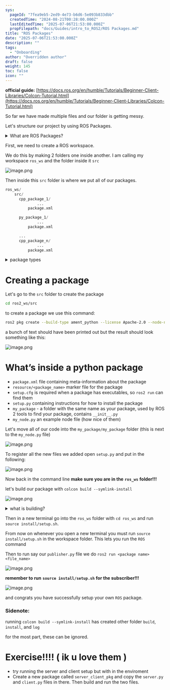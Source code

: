 ```yaml
---
sys:
  pageId: "7fea9eb5-2ed9-4e73-b6d6-5e093b833dbb"
  createdTime: "2024-08-21T00:28:00.000Z"
  lastEditedTime: "2025-07-06T21:53:00.000Z"
  propFilepath: "docs/Guides/intro_to_ROS2/ROS Packages.md"
title: "ROS Packages"
date: "2025-07-06T21:53:00.000Z"
description: ""
tags:
  - "Onboarding"
author: "Overridden author"
draft: false
weight: 145
toc: false
icon: ""
---
```


**official guide:** [https://docs.ros.org/en/humble/Tutorials/Beginner-Client-Libraries/Colcon-Tutorial.html](https://docs.ros.org/en/humble/Tutorials/Beginner-Client-Libraries/Colcon-Tutorial.html)

So far we have made multiple files and our folder is getting messy.

Let's structure our project by using ROS Packages.

<details>
      <summary>What are ROS Packages?</summary>
      ROS Packages are, as the name implies, packages of code that are highly sharable between ROS developers.
  </details>

First, we need to create a ROS workspace.

We do this by making 2 folders one inside another. I am calling my workspace `ros_ws` and the folder inside it `src`

![image.png](https://prod-files-secure.s3.us-west-2.amazonaws.com/d518164a-d88e-44d1-a4ee-3adb3bd8bce0/70706947-fd18-4537-a67b-e12946812d31/image.png?X-Amz-Algorithm=AWS4-HMAC-SHA256&X-Amz-Content-Sha256=UNSIGNED-PAYLOAD&X-Amz-Credential=ASIAZI2LB466XT77OZWM%2F20250813%2Fus-west-2%2Fs3%2Faws4_request&X-Amz-Date=20250813T170154Z&X-Amz-Expires=3600&X-Amz-Security-Token=IQoJb3JpZ2luX2VjEOn%2F%2F%2F%2F%2F%2F%2F%2F%2F%2FwEaCXVzLXdlc3QtMiJGMEQCIC9p%2FE5MAq3EIBn0cJ3P4nUiPAgIp19LrOHtEURLLlQAAiBp1Gix0ejYuz7FG9PFTyCLvk51vCMFxSMO635UT%2FjJRSr%2FAwgyEAAaDDYzNzQyMzE4MzgwNSIMHaZ%2B0l%2B2paD5DS8TKtwDEBxcFkeiEgLHITeJzwqJSQPNf9nL2amWdZNY9r1V4MA38tTcGLhT4AqlUSaSJD08bwiWMWW9u5ZzAwqJ9IgBIn6t4PVZj0oNJ8VmXWvU4xJLkpWVYV1rWUtunKoGLisLBgTpPo%2BqIKea9mmJEtNsJlrClSuR0CaKx42r8ht6M3DvcA3C84ATR%2F3r%2B9ctu2Dhvjj%2FEdNjbD9yr8bqISeC9L4AOTiZispsc4oEkmob9G1unhmnUm9tVAN8F2K1ZpYRkUi9%2BOSRBZodW7n6GENIuU9JJRmmXIo%2BYUoLo%2BLNZFw0sKRMVNNFmyBr0HMXHsuHDsURBmfpoDu4yBaIPsBIXSDizVoQKU5oSYJuasTvxW%2Be2dxL%2BbsJCCG7rn%2BLnLiMmz8wB%2Bm8h%2BepHtDOlF9lvQVEsuor0KlF8NFh%2FA8Uq1kMgqYu%2FuSNUmwhftmH6C%2Bp5DXmILgF07UYh7iYKZn5wbZiUbAsRnsXhOy2o%2FeA4CdcNyO3Dmdw0K7CjMa6LHb15yhdXSczu59XQEah5yGdGYwd%2B9PZOKuBUKFk2lGmuBZtX4NlH8XFrm%2Bo9bjuXYB%2B4vzdxcYjHg1kVQ6UOp3lfStkcuVmrUB%2B6jFlyC0fdNBpjfVuPcX%2BlCQOfVwwg%2FzyxAY6pgFZRMEYAyqA%2BT1wuv0kAcu7nSWcfTK%2BYa%2F2SF3oxBHSRjJeG%2FIQHZI7olfMBPgXX8vf6KRSUJ1H79l8wtp5yRtTrg2shUUVR1k9bhCLP96M4P1xkJLrBjNGk7YbSe3UUGau0yE%2FlDBz5icsq8jUoJfjqV8CEvAAVvXDuwOe6PJuckQ%2B87JiUHuaI3m%2BkSutM2dut11AnHg%2BJnzCu13%2BELCigK1TsGxh&X-Amz-Signature=4b3fcb4fb8d19a1b014173a5f14d26e931cbd5ed7ece06adca00d4bfa8febb17&X-Amz-SignedHeaders=host&x-amz-checksum-mode=ENABLED&x-id=GetObject)

Then inside this `src` folder is where we put all of our packages.

```python
ros_ws/
    src/
      cpp_package_1/
		      ...
          package.xml

      py_package_1/
		      ...
          package.xml

      ...
      cpp_package_n/
		      ...
          package.xml

```

<details>

<summary>package types</summary>

packages can be either `C++` or python.

the intern file structure is different for each but for this guide we will stick to creating python packages

</details>

# Creating a package

Let's go to the `src` folder to create the package

```bash
cd ros2_ws/src
```

to create a package we use this command:

```bash
ros2 pkg create --build-type ament_python --license Apache-2.0 --node-name my_node my_package
```

a bunch of text should have been printed out but the result should look something like this:

![image.png](https://prod-files-secure.s3.us-west-2.amazonaws.com/d518164a-d88e-44d1-a4ee-3adb3bd8bce0/e6cf1e3f-8512-4a3e-b131-079f800bf3e8/image.png?X-Amz-Algorithm=AWS4-HMAC-SHA256&X-Amz-Content-Sha256=UNSIGNED-PAYLOAD&X-Amz-Credential=ASIAZI2LB466XT77OZWM%2F20250813%2Fus-west-2%2Fs3%2Faws4_request&X-Amz-Date=20250813T170154Z&X-Amz-Expires=3600&X-Amz-Security-Token=IQoJb3JpZ2luX2VjEOn%2F%2F%2F%2F%2F%2F%2F%2F%2F%2FwEaCXVzLXdlc3QtMiJGMEQCIC9p%2FE5MAq3EIBn0cJ3P4nUiPAgIp19LrOHtEURLLlQAAiBp1Gix0ejYuz7FG9PFTyCLvk51vCMFxSMO635UT%2FjJRSr%2FAwgyEAAaDDYzNzQyMzE4MzgwNSIMHaZ%2B0l%2B2paD5DS8TKtwDEBxcFkeiEgLHITeJzwqJSQPNf9nL2amWdZNY9r1V4MA38tTcGLhT4AqlUSaSJD08bwiWMWW9u5ZzAwqJ9IgBIn6t4PVZj0oNJ8VmXWvU4xJLkpWVYV1rWUtunKoGLisLBgTpPo%2BqIKea9mmJEtNsJlrClSuR0CaKx42r8ht6M3DvcA3C84ATR%2F3r%2B9ctu2Dhvjj%2FEdNjbD9yr8bqISeC9L4AOTiZispsc4oEkmob9G1unhmnUm9tVAN8F2K1ZpYRkUi9%2BOSRBZodW7n6GENIuU9JJRmmXIo%2BYUoLo%2BLNZFw0sKRMVNNFmyBr0HMXHsuHDsURBmfpoDu4yBaIPsBIXSDizVoQKU5oSYJuasTvxW%2Be2dxL%2BbsJCCG7rn%2BLnLiMmz8wB%2Bm8h%2BepHtDOlF9lvQVEsuor0KlF8NFh%2FA8Uq1kMgqYu%2FuSNUmwhftmH6C%2Bp5DXmILgF07UYh7iYKZn5wbZiUbAsRnsXhOy2o%2FeA4CdcNyO3Dmdw0K7CjMa6LHb15yhdXSczu59XQEah5yGdGYwd%2B9PZOKuBUKFk2lGmuBZtX4NlH8XFrm%2Bo9bjuXYB%2B4vzdxcYjHg1kVQ6UOp3lfStkcuVmrUB%2B6jFlyC0fdNBpjfVuPcX%2BlCQOfVwwg%2FzyxAY6pgFZRMEYAyqA%2BT1wuv0kAcu7nSWcfTK%2BYa%2F2SF3oxBHSRjJeG%2FIQHZI7olfMBPgXX8vf6KRSUJ1H79l8wtp5yRtTrg2shUUVR1k9bhCLP96M4P1xkJLrBjNGk7YbSe3UUGau0yE%2FlDBz5icsq8jUoJfjqV8CEvAAVvXDuwOe6PJuckQ%2B87JiUHuaI3m%2BkSutM2dut11AnHg%2BJnzCu13%2BELCigK1TsGxh&X-Amz-Signature=2f4c3c746678b752864c4ccd905423288834dfe9a430ad4639fcfbb28a031cc0&X-Amz-SignedHeaders=host&x-amz-checksum-mode=ENABLED&x-id=GetObject)

# What’s inside a python package

- `package.xml` file containing meta-information about the package
- `resource/<package_name>` marker file for the package
- `setup.cfg` is required when a package has executables, so `ros2 run` can find them
- `setup.py` containing instructions for how to install the package
- `my_package` - a folder with the same name as your package, used by ROS 2 tools to find your package, contains `__init__.py`
- `my_node.py` an example node file (how nice of them)

Let's move all of our code into the `my_package/my_package` folder (this is next to the `my_node.py` file)

![image.png](https://prod-files-secure.s3.us-west-2.amazonaws.com/d518164a-d88e-44d1-a4ee-3adb3bd8bce0/9ce58f11-0da9-4d3e-b86d-506a9685d378/image.png?X-Amz-Algorithm=AWS4-HMAC-SHA256&X-Amz-Content-Sha256=UNSIGNED-PAYLOAD&X-Amz-Credential=ASIAZI2LB466XT77OZWM%2F20250813%2Fus-west-2%2Fs3%2Faws4_request&X-Amz-Date=20250813T170154Z&X-Amz-Expires=3600&X-Amz-Security-Token=IQoJb3JpZ2luX2VjEOn%2F%2F%2F%2F%2F%2F%2F%2F%2F%2FwEaCXVzLXdlc3QtMiJGMEQCIC9p%2FE5MAq3EIBn0cJ3P4nUiPAgIp19LrOHtEURLLlQAAiBp1Gix0ejYuz7FG9PFTyCLvk51vCMFxSMO635UT%2FjJRSr%2FAwgyEAAaDDYzNzQyMzE4MzgwNSIMHaZ%2B0l%2B2paD5DS8TKtwDEBxcFkeiEgLHITeJzwqJSQPNf9nL2amWdZNY9r1V4MA38tTcGLhT4AqlUSaSJD08bwiWMWW9u5ZzAwqJ9IgBIn6t4PVZj0oNJ8VmXWvU4xJLkpWVYV1rWUtunKoGLisLBgTpPo%2BqIKea9mmJEtNsJlrClSuR0CaKx42r8ht6M3DvcA3C84ATR%2F3r%2B9ctu2Dhvjj%2FEdNjbD9yr8bqISeC9L4AOTiZispsc4oEkmob9G1unhmnUm9tVAN8F2K1ZpYRkUi9%2BOSRBZodW7n6GENIuU9JJRmmXIo%2BYUoLo%2BLNZFw0sKRMVNNFmyBr0HMXHsuHDsURBmfpoDu4yBaIPsBIXSDizVoQKU5oSYJuasTvxW%2Be2dxL%2BbsJCCG7rn%2BLnLiMmz8wB%2Bm8h%2BepHtDOlF9lvQVEsuor0KlF8NFh%2FA8Uq1kMgqYu%2FuSNUmwhftmH6C%2Bp5DXmILgF07UYh7iYKZn5wbZiUbAsRnsXhOy2o%2FeA4CdcNyO3Dmdw0K7CjMa6LHb15yhdXSczu59XQEah5yGdGYwd%2B9PZOKuBUKFk2lGmuBZtX4NlH8XFrm%2Bo9bjuXYB%2B4vzdxcYjHg1kVQ6UOp3lfStkcuVmrUB%2B6jFlyC0fdNBpjfVuPcX%2BlCQOfVwwg%2FzyxAY6pgFZRMEYAyqA%2BT1wuv0kAcu7nSWcfTK%2BYa%2F2SF3oxBHSRjJeG%2FIQHZI7olfMBPgXX8vf6KRSUJ1H79l8wtp5yRtTrg2shUUVR1k9bhCLP96M4P1xkJLrBjNGk7YbSe3UUGau0yE%2FlDBz5icsq8jUoJfjqV8CEvAAVvXDuwOe6PJuckQ%2B87JiUHuaI3m%2BkSutM2dut11AnHg%2BJnzCu13%2BELCigK1TsGxh&X-Amz-Signature=0532ba42ffb35bdcc638467cfdb69ce796dde443a3816d9ab2d3fd5296a07a0b&X-Amz-SignedHeaders=host&x-amz-checksum-mode=ENABLED&x-id=GetObject)

To register all the new files we added open `setup.py` and put in the following:

![image.png](https://prod-files-secure.s3.us-west-2.amazonaws.com/d518164a-d88e-44d1-a4ee-3adb3bd8bce0/1cd7c262-4cae-4496-9d75-c178537d24a2/image.png?X-Amz-Algorithm=AWS4-HMAC-SHA256&X-Amz-Content-Sha256=UNSIGNED-PAYLOAD&X-Amz-Credential=ASIAZI2LB466XT77OZWM%2F20250813%2Fus-west-2%2Fs3%2Faws4_request&X-Amz-Date=20250813T170154Z&X-Amz-Expires=3600&X-Amz-Security-Token=IQoJb3JpZ2luX2VjEOn%2F%2F%2F%2F%2F%2F%2F%2F%2F%2FwEaCXVzLXdlc3QtMiJGMEQCIC9p%2FE5MAq3EIBn0cJ3P4nUiPAgIp19LrOHtEURLLlQAAiBp1Gix0ejYuz7FG9PFTyCLvk51vCMFxSMO635UT%2FjJRSr%2FAwgyEAAaDDYzNzQyMzE4MzgwNSIMHaZ%2B0l%2B2paD5DS8TKtwDEBxcFkeiEgLHITeJzwqJSQPNf9nL2amWdZNY9r1V4MA38tTcGLhT4AqlUSaSJD08bwiWMWW9u5ZzAwqJ9IgBIn6t4PVZj0oNJ8VmXWvU4xJLkpWVYV1rWUtunKoGLisLBgTpPo%2BqIKea9mmJEtNsJlrClSuR0CaKx42r8ht6M3DvcA3C84ATR%2F3r%2B9ctu2Dhvjj%2FEdNjbD9yr8bqISeC9L4AOTiZispsc4oEkmob9G1unhmnUm9tVAN8F2K1ZpYRkUi9%2BOSRBZodW7n6GENIuU9JJRmmXIo%2BYUoLo%2BLNZFw0sKRMVNNFmyBr0HMXHsuHDsURBmfpoDu4yBaIPsBIXSDizVoQKU5oSYJuasTvxW%2Be2dxL%2BbsJCCG7rn%2BLnLiMmz8wB%2Bm8h%2BepHtDOlF9lvQVEsuor0KlF8NFh%2FA8Uq1kMgqYu%2FuSNUmwhftmH6C%2Bp5DXmILgF07UYh7iYKZn5wbZiUbAsRnsXhOy2o%2FeA4CdcNyO3Dmdw0K7CjMa6LHb15yhdXSczu59XQEah5yGdGYwd%2B9PZOKuBUKFk2lGmuBZtX4NlH8XFrm%2Bo9bjuXYB%2B4vzdxcYjHg1kVQ6UOp3lfStkcuVmrUB%2B6jFlyC0fdNBpjfVuPcX%2BlCQOfVwwg%2FzyxAY6pgFZRMEYAyqA%2BT1wuv0kAcu7nSWcfTK%2BYa%2F2SF3oxBHSRjJeG%2FIQHZI7olfMBPgXX8vf6KRSUJ1H79l8wtp5yRtTrg2shUUVR1k9bhCLP96M4P1xkJLrBjNGk7YbSe3UUGau0yE%2FlDBz5icsq8jUoJfjqV8CEvAAVvXDuwOe6PJuckQ%2B87JiUHuaI3m%2BkSutM2dut11AnHg%2BJnzCu13%2BELCigK1TsGxh&X-Amz-Signature=155f6cf67e5150b7a6a87bb66a90d315bb35e92f17e357d7cb6c200c015a9b9e&X-Amz-SignedHeaders=host&x-amz-checksum-mode=ENABLED&x-id=GetObject)

Now back in the command line **make sure you are in the** **`ros_ws`** **folder!!!**

let's build our package with `colcon build --symlink-install`

![image.png](https://prod-files-secure.s3.us-west-2.amazonaws.com/d518164a-d88e-44d1-a4ee-3adb3bd8bce0/2f2a0d27-b173-48fd-b189-5f5c0ce65619/image.png?X-Amz-Algorithm=AWS4-HMAC-SHA256&X-Amz-Content-Sha256=UNSIGNED-PAYLOAD&X-Amz-Credential=ASIAZI2LB466XT77OZWM%2F20250813%2Fus-west-2%2Fs3%2Faws4_request&X-Amz-Date=20250813T170154Z&X-Amz-Expires=3600&X-Amz-Security-Token=IQoJb3JpZ2luX2VjEOn%2F%2F%2F%2F%2F%2F%2F%2F%2F%2FwEaCXVzLXdlc3QtMiJGMEQCIC9p%2FE5MAq3EIBn0cJ3P4nUiPAgIp19LrOHtEURLLlQAAiBp1Gix0ejYuz7FG9PFTyCLvk51vCMFxSMO635UT%2FjJRSr%2FAwgyEAAaDDYzNzQyMzE4MzgwNSIMHaZ%2B0l%2B2paD5DS8TKtwDEBxcFkeiEgLHITeJzwqJSQPNf9nL2amWdZNY9r1V4MA38tTcGLhT4AqlUSaSJD08bwiWMWW9u5ZzAwqJ9IgBIn6t4PVZj0oNJ8VmXWvU4xJLkpWVYV1rWUtunKoGLisLBgTpPo%2BqIKea9mmJEtNsJlrClSuR0CaKx42r8ht6M3DvcA3C84ATR%2F3r%2B9ctu2Dhvjj%2FEdNjbD9yr8bqISeC9L4AOTiZispsc4oEkmob9G1unhmnUm9tVAN8F2K1ZpYRkUi9%2BOSRBZodW7n6GENIuU9JJRmmXIo%2BYUoLo%2BLNZFw0sKRMVNNFmyBr0HMXHsuHDsURBmfpoDu4yBaIPsBIXSDizVoQKU5oSYJuasTvxW%2Be2dxL%2BbsJCCG7rn%2BLnLiMmz8wB%2Bm8h%2BepHtDOlF9lvQVEsuor0KlF8NFh%2FA8Uq1kMgqYu%2FuSNUmwhftmH6C%2Bp5DXmILgF07UYh7iYKZn5wbZiUbAsRnsXhOy2o%2FeA4CdcNyO3Dmdw0K7CjMa6LHb15yhdXSczu59XQEah5yGdGYwd%2B9PZOKuBUKFk2lGmuBZtX4NlH8XFrm%2Bo9bjuXYB%2B4vzdxcYjHg1kVQ6UOp3lfStkcuVmrUB%2B6jFlyC0fdNBpjfVuPcX%2BlCQOfVwwg%2FzyxAY6pgFZRMEYAyqA%2BT1wuv0kAcu7nSWcfTK%2BYa%2F2SF3oxBHSRjJeG%2FIQHZI7olfMBPgXX8vf6KRSUJ1H79l8wtp5yRtTrg2shUUVR1k9bhCLP96M4P1xkJLrBjNGk7YbSe3UUGau0yE%2FlDBz5icsq8jUoJfjqV8CEvAAVvXDuwOe6PJuckQ%2B87JiUHuaI3m%2BkSutM2dut11AnHg%2BJnzCu13%2BELCigK1TsGxh&X-Amz-Signature=92ecad550eb4329e42ca4b495d1c685b4de5e6c41338da23b9c0a4bee9113516&X-Amz-SignedHeaders=host&x-amz-checksum-mode=ENABLED&x-id=GetObject)

<details>

<summary>what is building?</summary>

if you are a CS major at Rose-Hulman you will learn the answer to this in CSSE132

but TLDR; is it combines all the code files into one program that can be run easily 

</details>

Then in a new terminal go into the `ros_ws` folder with `cd ros_ws` and run `source install/setup.sh`. 

From now on whenever you open a new terminal you must run `source install/setup.sh` in the workspace folder. This lets you run the `ROS` command

Then to run say our `publisher.py` file we do `ros2 run <package name> <file_name>`

![image.png](https://prod-files-secure.s3.us-west-2.amazonaws.com/d518164a-d88e-44d1-a4ee-3adb3bd8bce0/4f4b1219-3a44-4632-aa0a-ce3471699f59/image.png?X-Amz-Algorithm=AWS4-HMAC-SHA256&X-Amz-Content-Sha256=UNSIGNED-PAYLOAD&X-Amz-Credential=ASIAZI2LB466XT77OZWM%2F20250813%2Fus-west-2%2Fs3%2Faws4_request&X-Amz-Date=20250813T170154Z&X-Amz-Expires=3600&X-Amz-Security-Token=IQoJb3JpZ2luX2VjEOn%2F%2F%2F%2F%2F%2F%2F%2F%2F%2FwEaCXVzLXdlc3QtMiJGMEQCIC9p%2FE5MAq3EIBn0cJ3P4nUiPAgIp19LrOHtEURLLlQAAiBp1Gix0ejYuz7FG9PFTyCLvk51vCMFxSMO635UT%2FjJRSr%2FAwgyEAAaDDYzNzQyMzE4MzgwNSIMHaZ%2B0l%2B2paD5DS8TKtwDEBxcFkeiEgLHITeJzwqJSQPNf9nL2amWdZNY9r1V4MA38tTcGLhT4AqlUSaSJD08bwiWMWW9u5ZzAwqJ9IgBIn6t4PVZj0oNJ8VmXWvU4xJLkpWVYV1rWUtunKoGLisLBgTpPo%2BqIKea9mmJEtNsJlrClSuR0CaKx42r8ht6M3DvcA3C84ATR%2F3r%2B9ctu2Dhvjj%2FEdNjbD9yr8bqISeC9L4AOTiZispsc4oEkmob9G1unhmnUm9tVAN8F2K1ZpYRkUi9%2BOSRBZodW7n6GENIuU9JJRmmXIo%2BYUoLo%2BLNZFw0sKRMVNNFmyBr0HMXHsuHDsURBmfpoDu4yBaIPsBIXSDizVoQKU5oSYJuasTvxW%2Be2dxL%2BbsJCCG7rn%2BLnLiMmz8wB%2Bm8h%2BepHtDOlF9lvQVEsuor0KlF8NFh%2FA8Uq1kMgqYu%2FuSNUmwhftmH6C%2Bp5DXmILgF07UYh7iYKZn5wbZiUbAsRnsXhOy2o%2FeA4CdcNyO3Dmdw0K7CjMa6LHb15yhdXSczu59XQEah5yGdGYwd%2B9PZOKuBUKFk2lGmuBZtX4NlH8XFrm%2Bo9bjuXYB%2B4vzdxcYjHg1kVQ6UOp3lfStkcuVmrUB%2B6jFlyC0fdNBpjfVuPcX%2BlCQOfVwwg%2FzyxAY6pgFZRMEYAyqA%2BT1wuv0kAcu7nSWcfTK%2BYa%2F2SF3oxBHSRjJeG%2FIQHZI7olfMBPgXX8vf6KRSUJ1H79l8wtp5yRtTrg2shUUVR1k9bhCLP96M4P1xkJLrBjNGk7YbSe3UUGau0yE%2FlDBz5icsq8jUoJfjqV8CEvAAVvXDuwOe6PJuckQ%2B87JiUHuaI3m%2BkSutM2dut11AnHg%2BJnzCu13%2BELCigK1TsGxh&X-Amz-Signature=11cbf148a63be1a1fcfb72e0084fd3ac0bbbd05258174f6699d0690252f09630&X-Amz-SignedHeaders=host&x-amz-checksum-mode=ENABLED&x-id=GetObject)

**remember to run** **`source install/setup.sh`** **for the subscriber!!!**

![image.png](https://prod-files-secure.s3.us-west-2.amazonaws.com/d518164a-d88e-44d1-a4ee-3adb3bd8bce0/02121119-dad4-49ec-8356-c956108b4243/image.png?X-Amz-Algorithm=AWS4-HMAC-SHA256&X-Amz-Content-Sha256=UNSIGNED-PAYLOAD&X-Amz-Credential=ASIAZI2LB466XT77OZWM%2F20250813%2Fus-west-2%2Fs3%2Faws4_request&X-Amz-Date=20250813T170154Z&X-Amz-Expires=3600&X-Amz-Security-Token=IQoJb3JpZ2luX2VjEOn%2F%2F%2F%2F%2F%2F%2F%2F%2F%2FwEaCXVzLXdlc3QtMiJGMEQCIC9p%2FE5MAq3EIBn0cJ3P4nUiPAgIp19LrOHtEURLLlQAAiBp1Gix0ejYuz7FG9PFTyCLvk51vCMFxSMO635UT%2FjJRSr%2FAwgyEAAaDDYzNzQyMzE4MzgwNSIMHaZ%2B0l%2B2paD5DS8TKtwDEBxcFkeiEgLHITeJzwqJSQPNf9nL2amWdZNY9r1V4MA38tTcGLhT4AqlUSaSJD08bwiWMWW9u5ZzAwqJ9IgBIn6t4PVZj0oNJ8VmXWvU4xJLkpWVYV1rWUtunKoGLisLBgTpPo%2BqIKea9mmJEtNsJlrClSuR0CaKx42r8ht6M3DvcA3C84ATR%2F3r%2B9ctu2Dhvjj%2FEdNjbD9yr8bqISeC9L4AOTiZispsc4oEkmob9G1unhmnUm9tVAN8F2K1ZpYRkUi9%2BOSRBZodW7n6GENIuU9JJRmmXIo%2BYUoLo%2BLNZFw0sKRMVNNFmyBr0HMXHsuHDsURBmfpoDu4yBaIPsBIXSDizVoQKU5oSYJuasTvxW%2Be2dxL%2BbsJCCG7rn%2BLnLiMmz8wB%2Bm8h%2BepHtDOlF9lvQVEsuor0KlF8NFh%2FA8Uq1kMgqYu%2FuSNUmwhftmH6C%2Bp5DXmILgF07UYh7iYKZn5wbZiUbAsRnsXhOy2o%2FeA4CdcNyO3Dmdw0K7CjMa6LHb15yhdXSczu59XQEah5yGdGYwd%2B9PZOKuBUKFk2lGmuBZtX4NlH8XFrm%2Bo9bjuXYB%2B4vzdxcYjHg1kVQ6UOp3lfStkcuVmrUB%2B6jFlyC0fdNBpjfVuPcX%2BlCQOfVwwg%2FzyxAY6pgFZRMEYAyqA%2BT1wuv0kAcu7nSWcfTK%2BYa%2F2SF3oxBHSRjJeG%2FIQHZI7olfMBPgXX8vf6KRSUJ1H79l8wtp5yRtTrg2shUUVR1k9bhCLP96M4P1xkJLrBjNGk7YbSe3UUGau0yE%2FlDBz5icsq8jUoJfjqV8CEvAAVvXDuwOe6PJuckQ%2B87JiUHuaI3m%2BkSutM2dut11AnHg%2BJnzCu13%2BELCigK1TsGxh&X-Amz-Signature=709e7bd7e88e58f1842e50ac328f9688818196e42847562365147b890441e7a1&X-Amz-SignedHeaders=host&x-amz-checksum-mode=ENABLED&x-id=GetObject)

and congrats you have successfully setup your own `ROS` package.

### Sidenote:

running `colcon build --symlink-install` has created other folder `build`, `install`, and `log`

for the most part, these can be ignored.

# Exercise!!!! ( ik u love them )

- try running the server and client setup but with in the enviroment
- Create a new package called `server_client_pkg` and copy the `server.py` and `client.py` files in there. Then build and run the two files.
